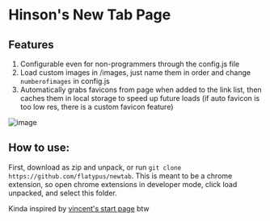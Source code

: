 # Hinson's New Tab Page

## Features
<ol>
  <li>Configurable even for non-programmers through the config.js file</li>
  <li>Load custom images in /images, just name them in order and change <code>numberofimages</code> in config.js</li>
  <li>Automatically grabs favicons from page when added to the link list, then caches them in local storage to speed up future loads (if auto favicon is too low res, there is a custom favicon feature)</li>
</ol>

![image](https://user-images.githubusercontent.com/68029599/186843653-51a34bc6-75ae-4442-baf1-1ec8622904b9.png)



## How to use:
First, download as zip and unpack, or run `git clone https://github.com/flatypus/newtab`. 
This is meant to be a chrome extension, so open chrome extensions in developer mode, click load unpacked, and select this folder.

Kinda inspired by [vincent's start page](https://github.com/vincor-qc/new-startpage) btw<br>
